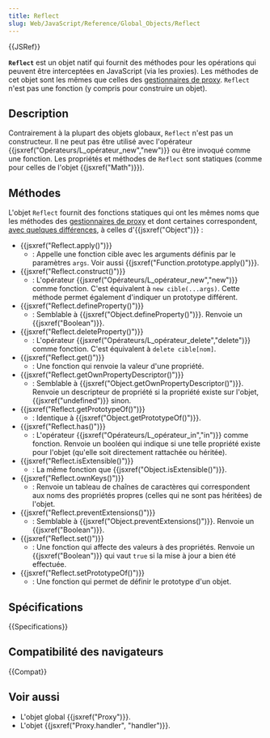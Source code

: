 ```yaml
---
title: Reflect
slug: Web/JavaScript/Reference/Global_Objects/Reflect
---
```


{{JSRef}}

**`Reflect`** est un objet natif qui fournit des méthodes pour les opérations qui peuvent être interceptées en JavaScript (via les proxies). Les méthodes de cet objet sont les mêmes que celles des [gestionnaires de proxy](/fr/docs/Web/JavaScript/Reference/Objets_globaux/Proxy/handler). `Reflect` n'est pas une fonction (y compris pour construire un objet).

## Description

Contrairement à la plupart des objets globaux, `Reflect` n'est pas un constructeur. Il ne peut pas être utilisé avec l'opérateur {{jsxref("Opérateurs/L_opérateur_new","new")}} ou être invoqué comme une fonction. Les propriétés et méthodes de `Reflect` sont statiques (comme pour celles de l'objet {{jsxref("Math")}}).

## Méthodes

L'objet `Reflect` fournit des fonctions statiques qui ont les mêmes noms que les méthodes des [gestionnaires de proxy](/fr/docs/Web/JavaScript/Reference/Objets_globaux/Proxy/handler) et dont certaines correspondent, [avec quelques différences](/fr/docs/Web/JavaScript/Reference/Objets_globaux/Reflect/Comparing_Reflect_and_Object_methods), à celles d'{{jsxref("Object")}} :

- {{jsxref("Reflect.apply()")}}
  - : Appelle une fonction cible avec les arguments définis par le paramètres `args`. Voir aussi {{jsxref("Function.prototype.apply()")}}.
- {{jsxref("Reflect.construct()")}}
  - : L'opérateur {{jsxref("Opérateurs/L_opérateur_new","new")}} comme fonction. C'est équivalent à `new cible(...args)`. Cette méthode permet également d'indiquer un prototype différent.
- {{jsxref("Reflect.defineProperty()")}}
  - : Semblable à {{jsxref("Object.defineProperty()")}}. Renvoie un {{jsxref("Boolean")}}.
- {{jsxref("Reflect.deleteProperty()")}}
  - : L'opérateur {{jsxref("Opérateurs/L_opérateur_delete","delete")}} comme fonction. C'est équivalent à `delete cible[nom]`.
- {{jsxref("Reflect.get()")}}
  - : Une fonction qui renvoie la valeur d'une propriété.
- {{jsxref("Reflect.getOwnPropertyDescriptor()")}}
  - : Semblable à {{jsxref("Object.getOwnPropertyDescriptor()")}}. Renvoie un descripteur de propriété si la propriété existe sur l'objet, {{jsxref("undefined")}} sinon.
- {{jsxref("Reflect.getPrototypeOf()")}}
  - : Identique à {{jsxref("Object.getPrototypeOf()")}}.
- {{jsxref("Reflect.has()")}}
  - : L'opérateur {{jsxref("Opérateurs/L_opérateur_in","in")}} comme fonction. Renvoie un booléen qui indique si une telle propriété existe pour l'objet (qu'elle soit directement rattachée ou héritée).
- {{jsxref("Reflect.isExtensible()")}}
  - : La même fonction que {{jsxref("Object.isExtensible()")}}.
- {{jsxref("Reflect.ownKeys()")}}
  - : Renvoie un tableau de chaînes de caractères qui correspondent aux noms des propriétés propres (celles qui ne sont pas héritées) de l'objet.
- {{jsxref("Reflect.preventExtensions()")}}
  - : Semblable à {{jsxref("Object.preventExtensions()")}}. Renvoie un {{jsxref("Boolean")}}.
- {{jsxref("Reflect.set()")}}
  - : Une fonction qui affecte des valeurs à des propriétés. Renvoie un {{jsxref("Boolean")}} qui vaut `true` si la mise à jour a bien été effectuée.
- {{jsxref("Reflect.setPrototypeOf()")}}
  - : Une fonction qui permet de définir le prototype d'un objet.

## Spécifications

{{Specifications}}

## Compatibilité des navigateurs

{{Compat}}

## Voir aussi

- L'objet global {{jsxref("Proxy")}}.
- L'objet {{jsxref("Proxy.handler", "handler")}}.
